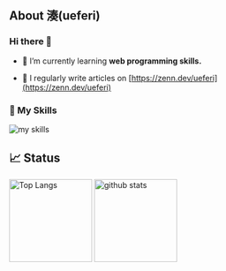 ## About 湊(ueferi)

### Hi there 👋

- 🌱 I’m currently learning **web programming skills.**

- 📝 I regularly write articles on [https://zenn.dev/ueferi](https://zenn.dev/ueferi)

### 🌱 My Skills
<img alt="my skills" src="https://skillicons.dev/icons?theme=light&perline=8&i=ts,js,cs,html,css,nodejs,react,py,postgres,md,vscode,git,github," />

## 📈 Status

<p align="left"> 
  <img alt="Top Langs" height="150px" src="https://github-readme-stats.vercel.app/api/top-langs/?username=ueferi&layout=compact&show_icons=true&count_private=true" />
  <img alt="github stats" height="150px" src="https://github-readme-stats.vercel.app/api?username=ueferi&count_private=true" />
</p>

<!--
**ueferi/ueferi** is a ✨ _special_ ✨ repository because its `README.md` (this file) appears on your GitHub profile.

Here are some ideas to get you started:

- 🔭 I’m currently working on ...
- 🌱 I’m currently learning ...
- 👯 I’m looking to collaborate on ...
- 🤔 I’m looking for help with ...
- 💬 Ask me about ...
- 📫 How to reach me: ...
- 😄 Pronouns: ...
- ⚡ Fun fact: ...
-->
